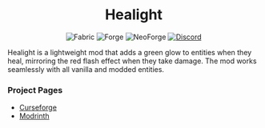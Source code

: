 # <center>Healight</center>

<center>
    <img alt="Fabric" src="https://img.shields.io/badge/Fabric-215b3c?style=for-the-badge">
    <img alt="Forge" src="https://img.shields.io/badge/Forge-215b3c?style=for-the-badge">
    <img alt="NeoForge" src="https://img.shields.io/badge/Neo Forge-215b3c?style=for-the-badge">
    <a href="https://discord.gg/jSHHJSUWdY" target="_blank" rel="nofollow"><img alt="Discord" src="https://img.shields.io/discord/899742852681191444?style=for-the-badge&logo=discord&logoColor=white&label=&labelColor=231C25&color=215b50"></a>
</center>

Healight is a lightweight mod that adds a green glow to entities when they heal, mirroring the red flash effect when they take damage. The mod works seamlessly with all vanilla and modded entities.

### Project Pages

- [Curseforge](https://www.curseforge.com/minecraft/mc-mods/healight)
- [Modrinth](https://modrinth.com/mod/healight)
